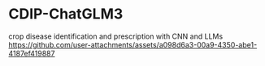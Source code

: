 # CDIP-ChatGLM3
crop disease identification and prescription with CNN and LLMs
https://github.com/user-attachments/assets/a098d6a3-00a9-4350-abe1-4187ef419887
